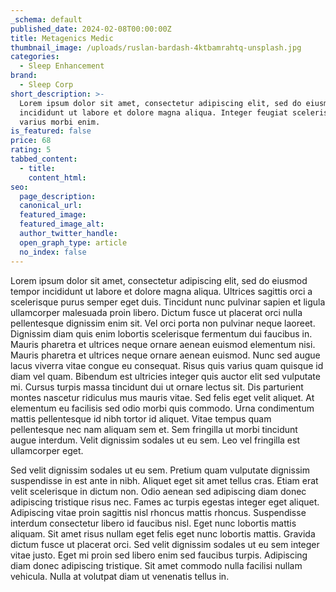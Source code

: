 ```yaml
---
_schema: default
published_date: 2024-02-08T00:00:00Z
title: Metagenics Medic
thumbnail_image: /uploads/ruslan-bardash-4ktbamrahtq-unsplash.jpg
categories:
  - Sleep Enhancement
brand:
  - Sleep Corp
short_description: >-
  Lorem ipsum dolor sit amet, consectetur adipiscing elit, sed do eiusmod tempor
  incididunt ut labore et dolore magna aliqua. Integer feugiat scelerisque
  varius morbi enim.
is_featured: false
price: 68
rating: 5
tabbed_content:
  - title:
    content_html:
seo:
  page_description:
  canonical_url:
  featured_image:
  featured_image_alt:
  author_twitter_handle:
  open_graph_type: article
  no_index: false
---
```


Lorem ipsum dolor sit amet, consectetur adipiscing elit, sed do eiusmod tempor incididunt ut labore et dolore magna aliqua. Ultrices sagittis orci a scelerisque purus semper eget duis. Tincidunt nunc pulvinar sapien et ligula ullamcorper malesuada proin libero. Dictum fusce ut placerat orci nulla pellentesque dignissim enim sit. Vel orci porta non pulvinar neque laoreet. Dignissim diam quis enim lobortis scelerisque fermentum dui faucibus in. Mauris pharetra et ultrices neque ornare aenean euismod elementum nisi. Mauris pharetra et ultrices neque ornare aenean euismod. Nunc sed augue lacus viverra vitae congue eu consequat. Risus quis varius quam quisque id diam vel quam. Bibendum est ultricies integer quis auctor elit sed vulputate mi. Cursus turpis massa tincidunt dui ut ornare lectus sit. Dis parturient montes nascetur ridiculus mus mauris vitae. Sed felis eget velit aliquet. At elementum eu facilisis sed odio morbi quis commodo. Urna condimentum mattis pellentesque id nibh tortor id aliquet. Vitae tempus quam pellentesque nec nam aliquam sem et. Sem fringilla ut morbi tincidunt augue interdum. Velit dignissim sodales ut eu sem. Leo vel fringilla est ullamcorper eget.

Sed velit dignissim sodales ut eu sem. Pretium quam vulputate dignissim suspendisse in est ante in nibh. Aliquet eget sit amet tellus cras. Etiam erat velit scelerisque in dictum non. Odio aenean sed adipiscing diam donec adipiscing tristique risus nec. Fames ac turpis egestas integer eget aliquet. Adipiscing vitae proin sagittis nisl rhoncus mattis rhoncus. Suspendisse interdum consectetur libero id faucibus nisl. Eget nunc lobortis mattis aliquam. Sit amet risus nullam eget felis eget nunc lobortis mattis. Gravida dictum fusce ut placerat orci. Sed velit dignissim sodales ut eu sem integer vitae justo. Eget mi proin sed libero enim sed faucibus turpis. Adipiscing diam donec adipiscing tristique. Sit amet commodo nulla facilisi nullam vehicula. Nulla at volutpat diam ut venenatis tellus in.
